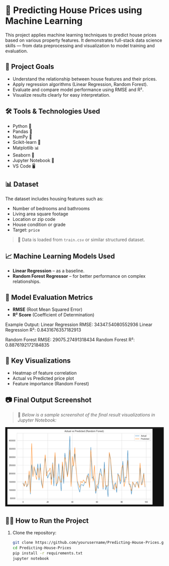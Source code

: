# 🏡 Predicting House Prices using Machine Learning

This project applies machine learning techniques to predict house prices based on various property features. It demonstrates full-stack data science skills — from data preprocessing and visualization to model training and evaluation.

## 🚀 Project Goals

- Understand the relationship between house features and their prices.
- Apply regression algorithms (Linear Regression, Random Forest).
- Evaluate and compare model performance using RMSE and R².
- Visualize results clearly for easy interpretation.

## 🛠️ Tools & Technologies Used

- Python 🐍
- Pandas 🧮
- NumPy 🔢
- Scikit-learn 🤖
- Matplotlib 📊
- Seaborn 🎨
- Jupyter Notebook 📓
- VS Code 🖥️

## 📊 Dataset

The dataset includes housing features such as:

- Number of bedrooms and bathrooms
- Living area square footage
- Location or zip code
- House condition or grade
- Target: `price`

> 📌 Data is loaded from `train.csv` or similar structured dataset.

## 📈 Machine Learning Models Used

- **Linear Regression** – as a baseline.
- **Random Forest Regressor** – for better performance on complex relationships.

## 🧪 Model Evaluation Metrics

- **RMSE** (Root Mean Squared Error)
- **R² Score** (Coefficient of Determination)

Example Output:
Linear Regression RMSE: 34347.54080552936
Linear Regression R²: 0.8431676357182913

Random Forest RMSE: 29075.27491318434
Random Forest R²: 0.8876192172184835



## 🧩 Key Visualizations

- Heatmap of feature correlation
- Actual vs Predicted price plot
- Feature importance (Random Forest)

## 📷 Final Output Screenshot

> 📸 *Below is a sample screenshot of the final result visualizations in Jupyter Notebook:*

![Final Output Screenshot](screenshots/final_output.png)



## 🧑‍💻 How to Run the Project

1. Clone the repository:
   ```bash
   git clone https://github.com/yourusername/Predicting-House-Prices.git
   cd Predicting-House-Prices
   pip install -r requirements.txt
   jupyter notebook


